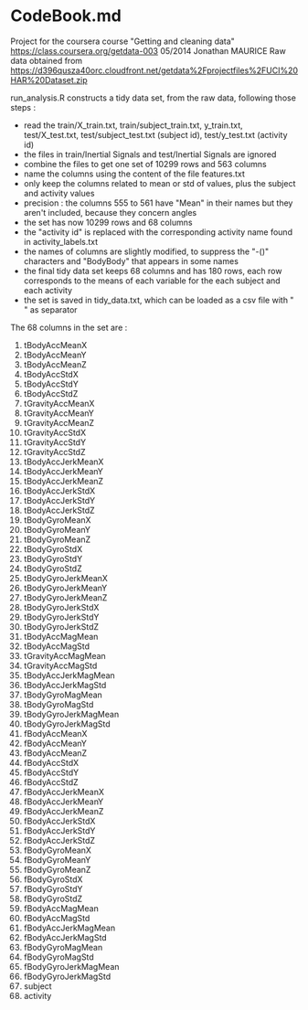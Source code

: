 CodeBook.md
==========================================================

Project for the coursera course "Getting and cleaning data" https://class.coursera.org/getdata-003
05/2014
Jonathan MAURICE
Raw data obtained from https://d396qusza40orc.cloudfront.net/getdata%2Fprojectfiles%2FUCI%20HAR%20Dataset.zip

run_analysis.R constructs a tidy data set, from the raw data, following those steps :

* read the train/X_train.txt, train/subject_train.txt, y_train.txt, test/X_test.txt, test/subject_test.txt (subject id), test/y_test.txt (activity id)
* the files in train/Inertial Signals and test/Inertial Signals are ignored
* combine the files to get one set of 10299 rows and 563 columns
* name the columns using the content of the file features.txt
* only keep the columns related to mean or std of values, plus the subject and activity values
* precision : the columns 555 to 561 have "Mean" in their names but they aren't included, because they concern angles
* the set has now 10299 rows and 68 columns
* the "activity id" is replaced with the corresponding activity name found in activity_labels.txt
* the names of columns are slightly modified, to suppress the "-()" characters and "BodyBody" that appears in some names
* the final tidy data set keeps 68 columns and has 180 rows, each row corresponds to the means of each variable for the each subject and each activity
* the set is saved in tidy_data.txt, which can be loaded as a csv file with " " as separator

The 68 columns in the set are :

1. tBodyAccMeanX
2. tBodyAccMeanY
3. tBodyAccMeanZ
4. tBodyAccStdX
5. tBodyAccStdY
6. tBodyAccStdZ
7. tGravityAccMeanX
8. tGravityAccMeanY
9. tGravityAccMeanZ
10. tGravityAccStdX
11. tGravityAccStdY
12. tGravityAccStdZ
13. tBodyAccJerkMeanX
14. tBodyAccJerkMeanY
15. tBodyAccJerkMeanZ
16. tBodyAccJerkStdX
17. tBodyAccJerkStdY
18. tBodyAccJerkStdZ
19. tBodyGyroMeanX
20. tBodyGyroMeanY
21. tBodyGyroMeanZ
22. tBodyGyroStdX
23. tBodyGyroStdY
24. tBodyGyroStdZ
25. tBodyGyroJerkMeanX
26. tBodyGyroJerkMeanY
27. tBodyGyroJerkMeanZ
28. tBodyGyroJerkStdX
29. tBodyGyroJerkStdY
30. tBodyGyroJerkStdZ
31. tBodyAccMagMean
32. tBodyAccMagStd
33. tGravityAccMagMean
34. tGravityAccMagStd
35. tBodyAccJerkMagMean
36. tBodyAccJerkMagStd
37. tBodyGyroMagMean
38. tBodyGyroMagStd
39. tBodyGyroJerkMagMean
40. tBodyGyroJerkMagStd
41. fBodyAccMeanX
42. fBodyAccMeanY
43. fBodyAccMeanZ
44. fBodyAccStdX
45. fBodyAccStdY
46. fBodyAccStdZ
47. fBodyAccJerkMeanX
48. fBodyAccJerkMeanY
49. fBodyAccJerkMeanZ
50. fBodyAccJerkStdX
51. fBodyAccJerkStdY
52. fBodyAccJerkStdZ
53. fBodyGyroMeanX
54. fBodyGyroMeanY
55. fBodyGyroMeanZ
56. fBodyGyroStdX
57. fBodyGyroStdY
58. fBodyGyroStdZ
59. fBodyAccMagMean
60. fBodyAccMagStd
61. fBodyAccJerkMagMean
62. fBodyAccJerkMagStd
63. fBodyGyroMagMean
64. fBodyGyroMagStd
65. fBodyGyroJerkMagMean
66. fBodyGyroJerkMagStd
67. subject
68. activity

